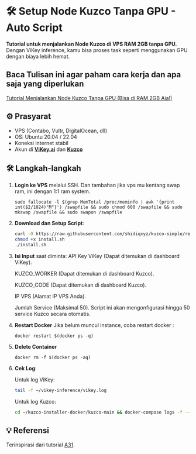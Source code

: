 # 🛠️ Setup Node Kuzco Tanpa GPU - Auto Script

**Tutorial untuk menjalankan Node Kuzco di VPS RAM 2GB tanpa GPU.**  
Dengan ViKey inference, kamu bisa proses task seperti menggunakan GPU dengan biaya lebih hemat.

## Baca Tulisan ini agar paham cara kerja dan apa saja yang diperlukan
[Tutorial Menjalankan Node Kuzco Tanpa GPU (Bisa di RAM 2GB Aja!)](https://paragraph.com/@a31/%F0%9F%94%B0-tutorial-menjalankan-node-kuzco-tanpa-gpu-bisa-di-ram-2gb-aja)

## ⚙️ Prasyarat

- VPS (Contabo, Vultr, DigitalOcean, dll)
- OS: Ubuntu 20.04 / 22.04
- Koneksi internet stabil
- Akun di [**ViKey.ai**](https://vikey.ai/) dan [**Kuzco**](https://inference.supply/)

## 🛠️ Langkah-langkah

1. **Login ke VPS** melalui SSH. 
   Dan tambahan jika vps mu kentang swap ram, ini dengan 1:1 ram system.
   ```
   sudo fallocate -l $(grep MemTotal /proc/meminfo | awk '{print int($2/1024)"M"}') /swapfile && sudo chmod 600 /swapfile && sudo mkswap /swapfile && sudo swapon /swapfile
   ```
   
3. **Download dan Setup Script**:

   ```bash
   curl -O https://raw.githubusercontent.com/shidiqxyz/kuzco-simple/refs/heads/main/install.sh
   chmod +x install.sh
   ./install.sh
   ```

4. **Isi Input** saat diminta:
   API Key ViKey (Dapat ditemukan di dashboard ViKey).
   
   KUZCO_WORKER (Dapat ditemukan di dashboard Kuzco).
   
   KUZCO_CODE (Dapat ditemukan di dashboard Kuzco).
   
   IP VPS (Alamat IP VPS Anda).
   
   Jumlah Service (Maksimal 50). Script ini akan mengonfigurasi hingga 50 service Kuzco secara otomatis.

5. **Restart Docker**
   Jika belum muncul instance, coba restart docker :

   ```
   docker restart $(docker ps -q)
   ```

6. **Delete Container**
   ```
   docker rm -f $(docker ps -aq)
   ```
   
7. **Cek Log**:

   Untuk log ViKey:

   ```bash
   tail -f ~/vikey-inference/vikey.log
   ```

   Untuk log Kuzco:

   ```bash 
   cd ~/kuzco-installer-docker/kuzco-main && docker-compose logs -f --tail 100
   ```

## 💡 Referensi

Terinspirasi dari tutorial [A31](https://paragraph.com/@a31/%F0%9F%94%B0-tutorial-menjalankan-node-kuzco-tanpa-gpu-bisa-di-ram-2gb-aja).
